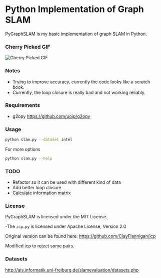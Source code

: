 Python Implementation of Graph SLAM
===================================

PyGraphSLAM is my basic implementation of graph SLAM in Python.

### Cherry Picked GIF
![Cherry Picked GIF](https://raw.githubusercontent.com/goktug97/PyGraphSLAM/master/graph_slam.gif)

### Notes
- Trying to improve accuracy, currently the code looks like a scratch book.
- Currently, the loop closure is really bad and not working reliably.

### Requirements
* g2opy             https://github.com/uoip/g2opy

### Usage

``` bash
python slam.py --dataset intel
```

For more options
```bash
python slam.py --help
```

### TODO
- Refactor so it can be used with different kind of data
- Add better loop closure
- Calculate information matrix

### License
PyGraphSLAM is licensed under the MIT License.

-The `icp.py` is licensed under Apache License, Version 2.0

Original version can be found here: https://github.com/ClayFlannigan/icp

Modified icp to reject some pairs.

### Datasets
http://ais.informatik.uni-freiburg.de/slamevaluation/datasets.php
